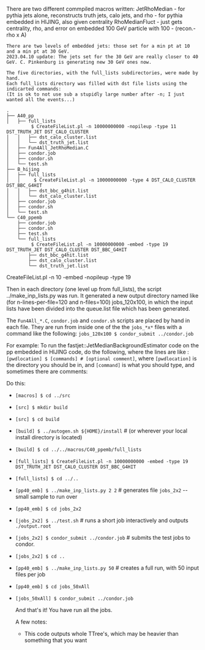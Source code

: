 There are two different commpiled macros written:
    JetRhoMedian - for pythia jets alone, reconstructs truth jets, calo jets, and rho
                 - for pythia embedded in HIJING, also given centrality
    RhoMedianFluct - just gets centrality, rho, and error on embedded 100 GeV particle with 100 - (recon.-rho x A)

    There are two levels of embedded jets: those set for a min pt at 10 and a min pt at 30 GeV.
    2023.04.10 update: The jets set for the 30 GeV are really closer to 40 GeV. C. Pinkenburg is generating new 30 GeV ones now.

    The five directories, with the full_lists subdirectories, were made by hand. 
    Each full_lists directory was filled with dst file lists using the indicarted commands:
    (It is ok to not use sub a stupidly large number after -n; I just wanted all the events...)

```
.
├── A40_pp
│   ├── full_lists
         $ CreateFileList.pl -n 10000000000 -nopileup -type 11 DST_TRUTH_JET DST_CALO_CLUSTER
│   │   ├── dst_calo_cluster.list
│   │   └── dst_truth_jet.list
│   ├── Fun4All_JetRhoMedian.C
│   ├── condor.job
│   ├── condor.sh
│   └── test.sh
├── B_hijing
│   ├── full_lists
│   │     $ CreateFileList.pl -n 10000000000 -type 4 DST_CALO_CLUSTER DST_BBC_G4HIT
│   │   ├── dst_bbc_g4hit.list
│   │   └── dst_calo_cluster.list
│   ├── condor.job
│   ├── condor.sh
│   └── test.sh
└── C40_ppemb
    ├── condor.job
    ├── condor.sh
    ├── test.sh
    └── full_lists
         $ CreateFileList.pl -n 10000000000 -embed -type 19 DST_TRUTH_JET DST_CALO_CLUSTER DST_BBC_G4HIT
        ├── dst_bbc_g4hit.list
        ├── dst_calo_cluster.list
        └── dst_truth_jet.list
```

 CreateFileList.pl -n 10 -embed -nopileup -type 19

 Then in each directory (one level up from full_lists), the script ../make_inp_lists.py <n-flines-per-file> <n-files> 
 was run. It generated a new output directory named like (for n-lines-per-file=120 and n-files=100) jobs_120x100,
 in which the input lists have been divided into the  queue.list file which has been generated.

 The `Fun4All_*.C`, `condor.job` and `condor.sh` scripts are placed by hand in each file. They are run from inside one of the
 the `jobs_*x*` files with a command like the following:
    `jobs_120x100 $ condor_submit ../condor.job`


For example: 
To run the fastjet::JetMedianBackgroundEstimator code on the pp embedded in HIJING code, do the following,
   where the lines are like :
   `[pwdlocation] $ [commands] # [optional comment]`,
   where `[pwdlocation]` is the directory you should be in, and `[command]` is what you should type,
   and sometimes there are comments:

   Do this:
 - `[macros] $ cd ../src`
 - `[src] $ mkdir build`
 - `[src] $ cd build`
 - `[build] $ ../autogen.sh ${HOME}/install` # (or wherever your local install directory is located)
 - `[build] $ cd ../../macros/C40_ppemb/full_lists`
 - `[full_lists] $ CreateFileList.pl -n 10000000000 -embed -type 19 DST_TRUTH_JET DST_CALO_CLUSTER DST_BBC_G4HIT`
 - `[full_lists] $ cd ../..`
 - `[pp40_emb] $ ../make_inp_lists.py 2 2` # generates file `jobs_2x2` -- small sample to run over
 - `[pp40_emb] $ cd jobs_2x2`
 - `[jobs_2x2] $ ../test.sh` # runs a short job interactively and outputs `./output.root`
 - `[jobs_2x2] $ condor_submit ../condor.job` # submits the test jobs to condor.
 - `[jobs_2x2] $ cd ..`
 - `[pp40_emb] $ ../make_inp_lists.py 50` # creates a full run, with 50 input files per job
 - `[pp40_emb] $ cd jobs_50xAll` 
 - `[jobs_50xAll] $ condor_submit ../condor.job`

   And that's it! You have run all the jobs.

   A few notes:
    - This code outputs whole TTree's, which may be heavier than something that you want
   
